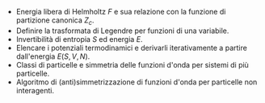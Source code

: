 - Energia libera di Helmholtz $F$ e sua relazione con la funzione di partizione canonica $Z_c$.
- Definire la trasformata di Legendre per funzioni di una variabile.
- Invertibilità di entropia $S$ ed energia $E$.
- Elencare i potenziali termodinamici e derivarli iterativamente a partire dall'energia $E(S,V,N)$.
- Classi di particelle e simmetria delle funzioni d'onda per sistemi di più particelle.
- Algoritmo di (anti)simmetrizzazione di funzioni d'onda per particelle non interagenti.
